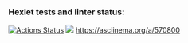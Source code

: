 ### Hexlet tests and linter status:
[![Actions Status](https://github.com/SevHope/frontend-project-44/workflows/hexlet-check/badge.svg)](https://github.com/SevHope/frontend-project-44/actions)
<a href="https://codeclimate.com/github/SevHope/frontend-project-44/test_coverage"><img src="https://api.codeclimate.com/v1/badges/df2848d6a36816ac6653/test_coverage" /></a>
https://asciinema.org/a/570800